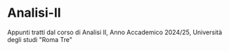 # Analisi-II
Appunti tratti dal corso di Analisi II, Anno Accademico 2024/25, Università degli studi "Roma Tre"
